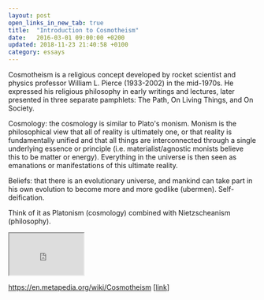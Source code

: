 ```yaml
---
layout: post
open_links_in_new_tab: true
title:  "Introduction to Cosmotheism"
date:   2016-03-01 09:00:00 +0200
updated: 2018-11-23 21:40:58 +0100
category: essays
---
```


Cosmotheism is a religious concept developed by rocket scientist and physics professor William L. Pierce (1933-2002) in the mid-1970s. He expressed his religious philosophy in early writings and lectures, later presented in three separate pamphlets: The Path, On Living Things, and On Society.

Cosmology: the cosmology is similar to Plato's monism. Monism is the philosophical view that all of reality is ultimately one, or that reality is fundamentally unified and that all things are interconnected through a single underlying essence or principle (i.e. materialist/agnostic monists believe this to be matter or energy). Everything in the universe is then seen as emanations or manifestations of this ultimate reality. 

Beliefs: that there is an evolutionary universe, and mankind can take part in his own evolution to become more and more godlike (ubermen). Self-deification.

Think of it as Platonism (cosmology) combined with Nietzscheanism (philosophy).

<iframe id="odysee-iframe" style="width:30%; aspect-ratio:16 / 9;" src="https://odysee.com/$/embed/@JustAudiobooks:0/Cosmotheism-Trilogy---Dr.-William-Luther-Pierce:d?r=9V6dCfZT6b1k6dJSYdpkCnPsZWCgWThv" allowfullscreen></iframe>


https://en.metapedia.org/wiki/Cosmotheism \[[link](https://en.metapedia.org/wiki/Cosmotheism)\]

